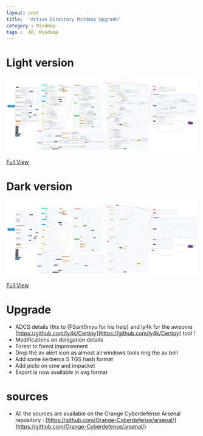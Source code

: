 ```yaml
---
layout: post
title:  "Active Directory Mindmap Upgrade"
category : Mindmap
tags :  AD, Mindmap
---
```


# Light version
![mindmap_light](/assets/blog/pentest_ad.svg)

[Full View](/assets/blog/pentest_ad.svg)

# Dark version
![mindmap_dark](/assets/blog/pentest_ad_dark.svg)

[Full View](/assets/blog/pentest_ad_dark.svg)

# Upgrade

- ADCS details (thx to @Sant0rryu for his help) and ly4k for the awsome [https://github.com/ly4k/Certipy](https://github.com/ly4k/Certipy) tool !
- Modifications on delegation details
- Forest to forest improvement
- Drop the av alert icon as almost all windows tools ring the av bell
- Add some kerberos 5 TGS hash format
- Add picto on cme and impacket
- Export is now available in svg format

# sources
- All the sources are available on the Orange Cyberdefense Arsenal repository : [https://github.com/Orange-Cyberdefense/arsenal/](https://github.com/Orange-Cyberdefense/arsenal/)
